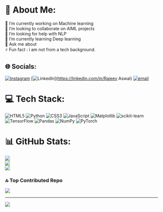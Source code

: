 # 💫 About Me:
🔭 I’m currently working on Machine learning  <br>👯 I’m looking to collaborate on AIML projects <br>🤝 I’m looking for help with NLP<br>🌱 I’m currently learning Deep learning<br>💬 Ask me about <br>⚡ Fun fact : i am not from a tech background.


## 🌐 Socials:
[![Instagram](https://img.shields.io/badge/Instagram-%23E4405F.svg?logo=Instagram&logoColor=white)](https://instagram.com/rajeev_aswal_) [![LinkedIn](https://img.shields.io/badge/LinkedIn-%230077B5.svg?logo=linkedin&logoColor=white)](https://linkedin.com/in/Rajeev Aswal) [![email](https://img.shields.io/badge/Email-D14836?logo=gmail&logoColor=white)](mailto:rajeevaswal310805@gmail.com) 

# 💻 Tech Stack:
![HTML5](https://img.shields.io/badge/html5-%23E34F26.svg?style=for-the-badge&logo=html5&logoColor=white) ![Python](https://img.shields.io/badge/python-3670A0?style=for-the-badge&logo=python&logoColor=ffdd54) ![CSS3](https://img.shields.io/badge/css3-%231572B6.svg?style=for-the-badge&logo=css3&logoColor=white) ![JavaScript](https://img.shields.io/badge/javascript-%23323330.svg?style=for-the-badge&logo=javascript&logoColor=%23F7DF1E) ![Matplotlib](https://img.shields.io/badge/Matplotlib-%23ffffff.svg?style=for-the-badge&logo=Matplotlib&logoColor=black) ![scikit-learn](https://img.shields.io/badge/scikit--learn-%23F7931E.svg?style=for-the-badge&logo=scikit-learn&logoColor=white) ![TensorFlow](https://img.shields.io/badge/TensorFlow-%23FF6F00.svg?style=for-the-badge&logo=TensorFlow&logoColor=white) ![Pandas](https://img.shields.io/badge/pandas-%23150458.svg?style=for-the-badge&logo=pandas&logoColor=white) ![NumPy](https://img.shields.io/badge/numpy-%23013243.svg?style=for-the-badge&logo=numpy&logoColor=white) ![PyTorch](https://img.shields.io/badge/PyTorch-%23EE4C2C.svg?style=for-the-badge&logo=PyTorch&logoColor=white)
# 📊 GitHub Stats:
![](https://github-readme-stats.vercel.app/api?username=RAJEEV-01-MAX&theme=dark&hide_border=false&include_all_commits=false&count_private=false)<br/>
![](https://nirzak-streak-stats.vercel.app/?user=RAJEEV-01-MAX&theme=dark&hide_border=false)<br/>
![](https://github-readme-stats.vercel.app/api/top-langs/?username=RAJEEV-01-MAX&theme=dark&hide_border=false&include_all_commits=false&count_private=false&layout=compact)

### 🔝 Top Contributed Repo
![](https://github-contributor-stats.vercel.app/api?username=RAJEEV-01-MAX&limit=5&theme=dark&combine_all_yearly_contributions=true)

---
[![](https://visitcount.itsvg.in/api?id=RAJEEV-01-MAX&icon=0&color=0)](https://visitcount.itsvg.in)

<!-- Proudly created with GPRM ( https://gprm.itsvg.in ) -->
